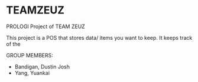 # TEAMZEUZ
PROLOGI Project of TEAM ZEUZ

This project is a POS that stores data/ items you want to keep. It keeps track of the 


GROUP MEMBERS:
- Bandigan, Dustin Josh
- Yang, Yuankai
